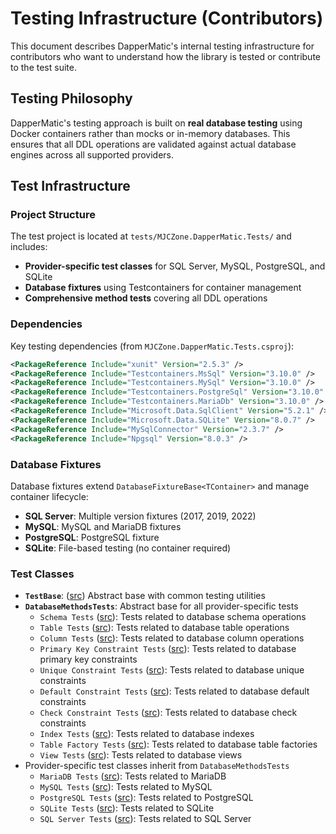 # Testing Infrastructure (Contributors)

This document describes DapperMatic's internal testing infrastructure for contributors who want to understand how the library is tested or contribute to the test suite.

## Testing Philosophy

DapperMatic's testing approach is built on **real database testing** using Docker containers rather than mocks or in-memory databases. This ensures that all DDL operations are validated against actual database engines across all supported providers.

## Test Infrastructure

### Project Structure

The test project is located at `tests/MJCZone.DapperMatic.Tests/` and includes:

- **Provider-specific test classes** for SQL Server, MySQL, PostgreSQL, and SQLite
- **Database fixtures** using Testcontainers for container management
- **Comprehensive method tests** covering all DDL operations

### Dependencies

Key testing dependencies (from `MJCZone.DapperMatic.Tests.csproj`):

```xml
<PackageReference Include="xunit" Version="2.5.3" />
<PackageReference Include="Testcontainers.MsSql" Version="3.10.0" />
<PackageReference Include="Testcontainers.MySql" Version="3.10.0" />
<PackageReference Include="Testcontainers.PostgreSql" Version="3.10.0" />
<PackageReference Include="Testcontainers.MariaDb" Version="3.10.0" />
<PackageReference Include="Microsoft.Data.SqlClient" Version="5.2.1" />
<PackageReference Include="Microsoft.Data.SQLite" Version="8.0.7" />
<PackageReference Include="MySqlConnector" Version="2.3.7" />
<PackageReference Include="Npgsql" Version="8.0.3" />
```

### Database Fixtures

Database fixtures extend `DatabaseFixtureBase<TContainer>` and manage container lifecycle:

- **SQL Server**: Multiple version fixtures (2017, 2019, 2022)
- **MySQL**: MySQL and MariaDB fixtures
- **PostgreSQL**: PostgreSQL fixture
- **SQLite**: File-based testing (no container required)

### Test Classes

- **`TestBase`**: ([src](https://github.com/mjczone/MJCZone.DapperMatic/blob/main/tests/MJCZone.DapperMatic.Tests/TestBase.cs)) Abstract base with common testing utilities
- **`DatabaseMethodsTests`**: Abstract base for all provider-specific tests
  - `Schema Tests` ([src](https://github.com/mjczone/MJCZone.DapperMatic/blob/main/tests/MJCZone.DapperMatic.Tests/DatabaseMethodsTests.Schemas.cs)): Tests related to database schema operations
  - `Table Tests` ([src](https://github.com/mjczone/MJCZone.DapperMatic/blob/main/tests/MJCZone.DapperMatic.Tests/DatabaseMethodsTests.Tables.cs)): Tests related to database table operations
  - `Column Tests` ([src](https://github.com/mjczone/MJCZone.DapperMatic/blob/main/tests/MJCZone.DapperMatic.Tests/DatabaseMethodsTests.Columns.cs)): Tests related to database column operations
  - `Primary Key Constraint Tests` ([src](https://github.com/mjczone/MJCZone.DapperMatic/blob/main/tests/MJCZone.DapperMatic.Tests/DatabaseMethodsTests.PrimaryKeyConstraints.cs)): Tests related to database primary key constraints
  - `Unique Constraint Tests` ([src](https://github.com/mjczone/MJCZone.DapperMatic/blob/main/tests/MJCZone.DapperMatic.Tests/DatabaseMethodsTests.UniqueConstraints.cs)): Tests related to database unique constraints
  - `Default Constraint Tests` ([src](https://github.com/mjczone/MJCZone.DapperMatic/blob/main/tests/MJCZone.DapperMatic.Tests/DatabaseMethodsTests.DefaultConstraints.cs)): Tests related to database default constraints
  - `Check Constraint Tests` ([src](https://github.com/mjczone/MJCZone.DapperMatic/blob/main/tests/MJCZone.DapperMatic.Tests/DatabaseMethodsTests.CheckConstraints.cs)): Tests related to database check constraints
  - `Index Tests` ([src](https://github.com/mjczone/MJCZone.DapperMatic/blob/main/tests/MJCZone.DapperMatic.Tests/DatabaseMethodsTests.Indexes.cs)): Tests related to database indexes
  - `Table Factory Tests` ([src](https://github.com/mjczone/MJCZone.DapperMatic/blob/main/tests/MJCZone.DapperMatic.Tests/DatabaseMethodsTests.TableFactory.cs)): Tests related to database table factories
  - `View Tests` ([src](https://github.com/mjczone/MJCZone.DapperMatic/blob/main/tests/MJCZone.DapperMatic.Tests/DatabaseMethodsTests.Views.cs)): Tests related to database views
- Provider-specific test classes inherit from `DatabaseMethodsTests`
  - `MariaDB Tests` ([src](https://github.com/mjczone/MJCZone.DapperMatic/blob/main/tests/MJCZone.DapperMatic.Tests/ProviderTests/MariaDbDatabaseMethodsTests.cs)): Tests related to MariaDB
  - `MySQL Tests` ([src](https://github.com/mjczone/MJCZone.DapperMatic/blob/main/tests/MJCZone.DapperMatic.Tests/ProviderTests/MySqlDatabaseMethodsTests.cs)): Tests related to MySQL
  - `PostgreSQL Tests` ([src](https://github.com/mjczone/MJCZone.DapperMatic/blob/main/tests/MJCZone.DapperMatic.Tests/ProviderTests/PostgreSqlDatabaseMethodsTests.cs)): Tests related to PostgreSQL
  - `SQLite Tests` ([src](https://github.com/mjczone/MJCZone.DapperMatic/blob/main/tests/MJCZone.DapperMatic.Tests/ProviderTests/SQLiteDatabaseMethodsTests.cs)): Tests related to SQLite
  - `SQL Server Tests` ([src](https://github.com/mjczone/MJCZone.DapperMatic/blob/main/tests/MJCZone.DapperMatic.Tests/ProviderTests/SqlServerDatabaseMethodsTests.cs)): Tests related to SQL Server

